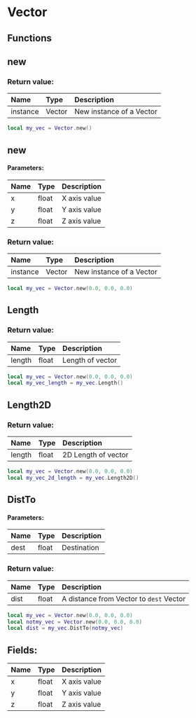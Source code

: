 # Vector

## Functions

## new

### Return value:

| Name | Type | Description |
| :--- | :--- | :--- |
| instance | Vector | New instance of a Vector |

```lua
local my_vec = Vector.new()
```

## new

#### Parameters:

| Name | Type | Description |
| :--- | :--- | :--- |
| x | float | X axis value |
| y | float | Y axis value |
| z | float | Z axis value |

### Return value:

| Name | Type | Description |
| :--- | :--- | :--- |
| instance | Vector | New instance of a Vector |

```lua
local my_vec = Vector.new(0.0, 0.0, 0.0)
```

## Length

### Return value:

| Name | Type | Description |
| :--- | :--- | :--- |
| length | float | Length of vector |

```lua
local my_vec = Vector.new(0.0, 0.0, 0.0)
local my_vec_length = my_vec.Length()
```

## Length2D

### Return value:

| Name | Type | Description |
| :--- | :--- | :--- |
| length | float | 2D Length of vector |

```lua
local my_vec = Vector.new(0.0, 0.0, 0.0)
local my_vec_2d_length = my_vec.Length2D()
```

## DistTo

#### Parameters:

| Name | Type | Description |
| :--- | :--- | :--- |
| dest | float | Destination |

### Return value:

| Name | Type | Description |
| :--- | :--- | :--- |
| dist | float | A distance from Vector to `dest` Vector |

```lua
local my_vec = Vector.new(0.0, 0.0, 0.0)
local notmy_vec = Vector.new(0.0, 0.0, 0.0)
local dist = my_vec.DistTo(notmy_vec)
```

## Fields:

| Name | Type | Description |
| :--- | :--- | :--- |
| x | float | X axis value |
| y | float | Y axis value |
| z | float | Z axis value |

